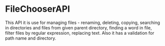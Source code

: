 # FileChooserAPI

This API it is use for managing files - renaming, deleting, copying, searching in directories and files from given parent directory, 
finding a word in file, filter files by regular expression, replacing text. Also it has a validation for path name and directory.
